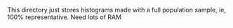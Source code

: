 This directory just stores histograms made with a full population sample, ie, 100% representative. Need lots of RAM

